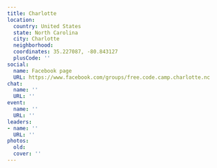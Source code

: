 ```yaml
---
title: Charlotte
location:
  country: United States
  state: North Carolina
  city: Charlotte
  neighborhood: 
  coordinates: 35.227087, -80.843127
  plusCode: ''
social:
  name: Facebook page
  URL: https://www.facebook.com/groups/free.code.camp.charlotte.nc
chat:
  name: ''
  URL: ''
event:
  name: ''
  URL: ''
leaders:
- name: ''
  URL: ''
photos:
  old: 
  cover: ''
---
```

